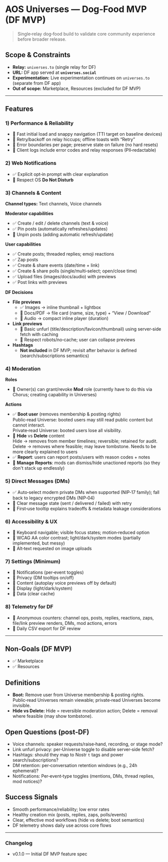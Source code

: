 # AOS Universes — Dog‑Food MVP (DF MVP)

> Single‑relay dog‑food build to validate core community experience before broader release.

## Scope & Constraints
- **Relay:** `universes.to` (single relay for DF)
- **URL:** DF app served at **`universes.social`**
- **Experimentation:** Live experimentation continues on `universes.to` (separate from DF app)
- **Out of scope:** Marketplace, Resources (excluded for DF MVP)

---

## Features

### 1) Performance & Reliability
- 🚧 Fast initial load and snappy navigation (TTI target on baseline devices)
- 🚧 Retry/backoff on relay hiccups; offline toasts with “Retry”
- 🚧 Error boundaries per page; preserve state on failure (no hard resets)
- 🚧 Client logs include error codes and relay responses (PII‑redactable)

### 2) Web Notifications
- ✅ Explicit opt‑in prompt with clear explanation
- 🚧 Respect OS **Do Not Disturb**

### 3) Channels & Content
**Channel types:** Text channels, Voice channels

**Moderator capabilities**
- ✅ Create / edit / delete channels (text & voice)
- ✅ Pin posts (automatically refreshes/updates)
- 🚧 Unpin posts (adding automatic refresh/update)

**User capabilities**
- ✅ Create posts; threaded replies; emoji reactions
- ✅ Zap posts
- ✅ Create & share events (date/time + link)
- ✅ Create & share polls (single/multi‑select; open/close time)
- ✅ Upload files (images/docs/audio) with previews
- ✅ Post links with previews

**DF Decisions**
- **File previews**
  - ✅ Images → inline thumbnail + lightbox
  - 🚧 Docs/PDF → file card (name, size, type) + “View / Download”
  - 🚧 Audio → compact inline player (duration)
- **Link previews**
  - 🚧 Basic unfurl (title/description/favicon/thumbnail) using server‑side fetch with caching
  - 🚧 Respect robots/no‑cache; user can collapse previews
- **Hashtags**
  - **Not included** in DF MVP; revisit after behavior is defined (search/subscriptions semantics)

### 4) Moderation
**Roles**
- 🚧 Owner(s) can grant/revoke **Mod** role (currently have to do this via Chorus; creating capability in Universes)

**Actions**
- ✅ **Boot user** (removes membership & posting rights)  
  Public‑read Universe: booted users may still read public content but cannot interact.  
  Private‑read Universe: booted users lose all visibility.
- 🚧 **Hide** vs **Delete** content  
  Hide → removes from member timelines; reversible; retained for audit.  
  Delete → removes where feasible; may leave tombstone.
  Needs to be more clearly explained to users
- ✅ **Report**: users can report posts/users with reason codes + notes
- 🚧 **Manage Reports**: mods can dismiss/hide unactioned reports (so they don't stack up endlessly)

### 5) Direct Messages (DMs)
- ✅ Auto‑select modern private DMs when supported (NIP‑17 family); fall back to legacy encrypted DMs (NIP‑04)
- 🚧 Clear message state (sent / delivered / failed) with retry
- 🚧 First‑use tooltip explains tradeoffs & metadata leakage considerations

### 6) Accessibility & UX
- 🚧 Keyboard navigable; visible focus states; motion‑reduced option
- 🚧 WCAG AA color contrast; light/dark/system modes (partially implemented, but messy)
- 🚧 Alt‑text requested on image uploads

### 7) Settings (Minimum)
- 🚧 Notifications (per‑event toggles)
- 🚧 Privacy (DM tooltips on/off)
- 🚧 Content (autoplay voice previews off by default)
- 🚧 Display (light/dark/system)
- 🚧 Data (clear cache)

### 8) Telemetry for DF
- 🚧 Anonymous counters: channel ops, posts, replies, reactions, zaps, file/link preview renders, DMs, mod actions, errors
- 🚧 Daily CSV export for DF review

---

## Non‑Goals (DF MVP)
- ✅ Marketplace
- ✅ Resources

## Definitions
- **Boot:** Remove user from Universe membership & posting rights. Public‑read Universes remain viewable; private‑read Universes become invisible.
- **Hide vs Delete:** Hide = reversible moderation action; Delete = removal where feasible (may show tombstone).

## Open Questions (post‑DF)
- Voice channels: speaker requests/raise‑hand, recording, or stage mode?
- Link unfurl privacy: per‑Universe toggle to disable server‑side fetch?
- Hashtags: should they map to Nostr `t` tags and power search/subscriptions?
- DM retention: per‑conversation retention windows (e.g., 24h ephemeral)?
- Notifications: Per‑event‑type toggles (mentions, DMs, thread replies, mod notices)?

## Success Signals
- Smooth performance/reliability; low error rates
- Healthy creation mix (posts, replies, zaps, polls/events)
- Clear, effective mod workflows (hide vs delete; boot semantics)
- DF telemetry shows daily use across core flows

---

### Changelog
- v0.1.0 — Initial DF MVP feature spec
